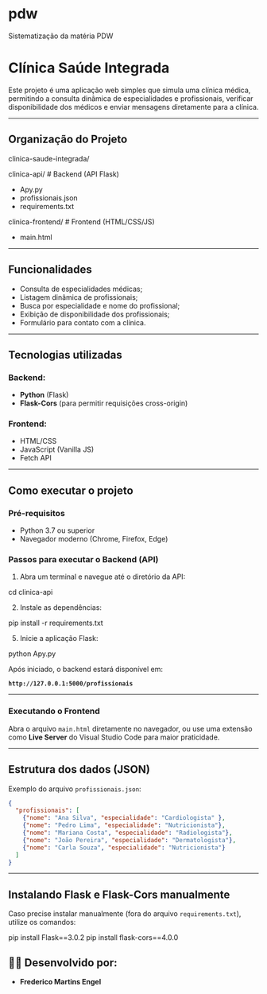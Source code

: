 # pdw
Sistematização da matéria PDW
# Clínica Saúde Integrada 

Este projeto é uma aplicação web simples que simula uma clínica médica, permitindo a consulta dinâmica de especialidades e profissionais, verificar disponibilidade dos médicos e enviar mensagens diretamente para a clínica.

---

## Organização do Projeto
clinica-saude-integrada/

clinica-api/          # Backend (API Flask)
- Apy.py
- profissionais.json
- requirements.txt

clinica-frontend/     # Frontend (HTML/CSS/JS)
- main.html


---

## Funcionalidades

- Consulta de especialidades médicas;
- Listagem dinâmica de profissionais;
- Busca por especialidade e nome do profissional;
- Exibição de disponibilidade dos profissionais;
- Formulário para contato com a clínica.

---

##  Tecnologias utilizadas

### Backend:

- **Python** (Flask)
- **Flask-Cors** (para permitir requisições cross-origin)

### Frontend:

- HTML/CSS
- JavaScript (Vanilla JS)
- Fetch API

---

##  Como executar o projeto

###  Pré-requisitos

- Python 3.7 ou superior
- Navegador moderno (Chrome, Firefox, Edge)

### Passos para executar o Backend (API)

1. Abra um terminal e navegue até o diretório da API:

cd clinica-api


2. Instale as dependências:

pip install -r requirements.txt


5. Inicie a aplicação Flask:

python Apy.py


Após iniciado, o backend estará disponível em:

 **`http://127.0.0.1:5000/profissionais`**

---

### Executando o Frontend

Abra o arquivo `main.html` diretamente no navegador, ou use uma extensão como **Live Server** do Visual Studio Code para maior praticidade.

---

## Estrutura dos dados (JSON)

Exemplo do arquivo `profissionais.json`:

```json
{
  "profissionais": [
    {"nome": "Ana Silva", "especialidade": "Cardiologista" },
    {"nome": "Pedro Lima", "especialidade": "Nutricionista"},
    {"nome": "Mariana Costa", "especialidade": "Radiologista"},
    {"nome": "João Pereira", "especialidade": "Dermatologista"},
    {"nome": "Carla Souza", "especialidade": "Nutricionista"}
  ]
}
```

---

## Instalando Flask e Flask-Cors manualmente

Caso precise instalar manualmente (fora do arquivo `requirements.txt`), utilize os comandos:


pip install Flask==3.0.2
pip install flask-cors==4.0.0




## 👨‍💻 Desenvolvido por:

- **Frederico Martins Engel**

